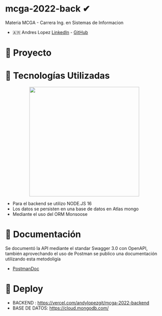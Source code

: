 # mcga-2022-back ✔

Materia MCGA - Carrera Ing. en Sistemas de Informacion 

* :argentina: Andres Lopez [LinkedIn](https://www.linkedin.com/in/andresl%C3%B3pez/) - [GitHub](https://github.com/andylopezgit)

# :articulated_lorry: Proyecto


# :truck: Tecnologías Utilizadas  

<p align="center">
 <img width="350" src="https://miro.medium.com/max/594/1*vK4MHL_jpKKmUFGjE5H9jw.png">
</p>

* Para el backend se utilizo NODE.JS 16
* Los datos se persisten en una base de datos en Atlas mongo
* Mediante el uso del ORM Monsoose

# :blue_car: Documentación
 
 Se documentó la API mediante el standar Swagger 3.0 con OpenAPI, también aprovechando el uso de Postman se publico una documentación utilizando esta metodoligía
 
 * [PostmanDoc](https://documenter.getpostman.com)

# :red_car: Deploy

* BACKEND : https://vercel.com/andylopezgit/mcga-2022-backend
* BASE DE DATOS: https://cloud.mongodb.com/



